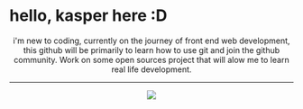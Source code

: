 <h1>hello, kasper here :D</h1>
<center>  
<p>i'm new to coding, currently on the journey of front end web development, this github will be primarily to learn how to use git and join the github community. 
  Work on some open sources project that will alow me to learn real life development.</p>
  <hr>
  <img src="https://i.pinimg.com/564x/60/d3/c2/60d3c2d2c8a274cd89caff594c758522.jpg" />
</center>

